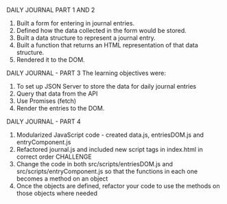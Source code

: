 
DAILY JOURNAL PART 1 AND 2

1. Built a form for entering in journal entries.
2. Defined how the data collected in the form would be stored.
3. Built a data structure to represent a journal entry.
4. Built a function that returns an HTML representation of that data structure.
5. Rendered it to the DOM.

DAILY JOURNAL - PART 3
The learning objectives were:
1. To set up JSON Server to store the data for daily journal entries
2. Query that data from the API
3. Use Promises (fetch)
4. Render the entries to the DOM.

DAILY JOURNAL - PART 4

1. Modularized JavaScript code - created data.js, entriesDOM.js and entryComponent.js
2. Refactored journal.js and included new script tags in index.html in correct order
CHALLENGE
1. Change the code in both src/scripts/entriesDOM.js and src/scripts/entryComponent.js so that the functions in each one becomes a method on an object
2. Once the objects are defined, refactor your code to use the methods on those objects where needed
